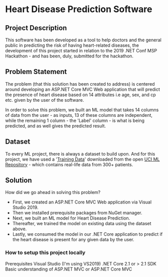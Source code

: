 # Heart Disease Prediction Software

## Project Description
This software has been developed as a tool to help doctors and the general public in predicting the risk of having heart-related diseases, the development of this project started in relation to the 2019 .NET Conf MSP Hackathon - and has been, duly, submitted for the hackathon.

## Problem Statement
The problem (that this solution has been created to address) is centered around developing an ASP.NET Core MVC Web application that will predict the presence of heart disease based on 14 attributes i.e age, sex, and cp etc. given by the user of the software. 

In order to solve this problem, we built an ML model that takes 14 columns of data from the user - as inputs, 13 of these columns are independent, while the remaining 1 column - the 'Label' column - is what is being predicted, and as well gives the predicted result. 

## Dataset
To every ML project, there is always a dataset to build upon. And for this project, we have used a '[Training Data](https://github.com/bashirk/Heart_Disease_Prediction/blob/master/Heart_Disease_Prediction/ML_Model/Data/HeartTraining.csv)' downloaded from the open [UCI ML Repository](https://archive.ics.uci.edu/ml/datasets/Heart+Disease) - which contains real-life data from 300+ patients.

## Solution

How did we go ahead in solving this problem? 

- First, we created an ASP.NET Core MVC Web application via Visual Studio 2019. 
- Then we installed prerequisite packages from NuGet manager. 
- Next, we built an ML model for Heart Disease Prediction. 
- Thereafter, we trained the model on existing data using the dataset above. 
- Lastly, we consumed the model in our .NET Core application to predict if the heart disease is present for any given data by the user.
 
### How to setup this project locally

Prerequisites
Visual Studio (I'm using VS2019)
.NET Core 2.1 or > 2.1 SDK
Basic understanding of ASP.NET MVC or ASP.NET Core MVC

